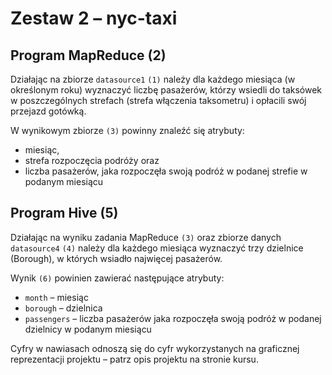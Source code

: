 # Zestaw 2 – nyc-taxi

## Program MapReduce (2)

Działając na zbiorze `datasource1` `(1)` należy dla każdego miesiąca (w określonym roku) wyznaczyć liczbę pasażerów, którzy wsiedli do taksówek w poszczególnych strefach (strefa włączenia taksometru) i opłacili swój przejazd gotówką.

W wynikowym zbiorze `(3)` powinny znaleźć się atrybuty:

* miesiąc,
* strefa rozpoczęcia podróży oraz
* liczba pasażerów, jaka rozpoczęła swoją podróż w podanej strefie w podanym miesiącu

## Program Hive (5)

Działając na wyniku zadania MapReduce `(3)` oraz zbiorze danych `datasource4` `(4)` należy dla każdego miesiąca wyznaczyć
trzy dzielnice (Borough), w których wsiadło najwięcej pasażerów.

Wynik `(6)` powinien zawierać następujące atrybuty:

* `month` – miesiąc
* `borough` – dzielnica
* `passengers` – liczba pasażerów jaka rozpoczęła swoją podróż w podanej dzielnicy w podanym miesiącu

Cyfry w nawiasach odnoszą się do cyfr wykorzystanych na graficznej reprezentacji projektu – patrz opis projektu na stronie kursu. 